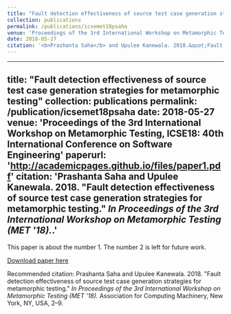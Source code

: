 ```yaml
---
title: "Fault detection effectiveness of source test case generation strategies for metamorphic testing"
collection: publications
permalink: /publications/icsemet18psaha
venue: 'Proceedings of the 3rd International Workshop on Metamorphic Testing, ICSE18: 40th International Conference on Software Engineering'
date: 2018-05-27
citation: '<b>Prashanta Saha</b> and Upulee Kanewala. 2018.&quot;Fault detection effectiveness of source test case generation strategies for metamorphic testing.&quot; <i> IEEE Conference on Networking Systems and Security.</i> <b>NSysS 2016</b>.'
---
```


---
title: "Fault detection effectiveness of source test case generation strategies for metamorphic testing"
collection: publications
permalink: /publication/icsemet18psaha
date: 2018-05-27
venue: 'Proceedings of the 3rd International Workshop on Metamorphic Testing, ICSE18: 40th International Conference on Software Engineering'
paperurl: 'http://academicpages.github.io/files/paper1.pdf'
citation: '<b>Prashanta Saha</b> and Upulee Kanewala. 2018. &quot;Fault detection effectiveness of source test case generation strategies for metamorphic testing.&quot;  <i>In Proceedings of the 3rd International Workshop on Metamorphic Testing (MET '18).</i>.'
---
This paper is about the number 1. The number 2 is left for future work.

[Download paper here](http://academicpages.github.io/files/paper1.pdf)

Recommended citation: Prashanta Saha and Upulee Kanewala. 2018. "Fault detection effectiveness of source test case generation strategies for metamorphic testing."  <i>In Proceedings of the 3rd International Workshop on Metamorphic Testing (MET '18).</i> Association for Computing Machinery, New York, NY, USA, 2–9.
